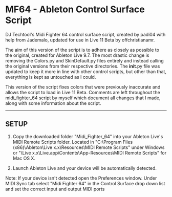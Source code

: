 # MF64 - Ableton Control Surface Script
DJ Techtool's Midi Fighter 64 control surface script, created by padi04 with help from Jademalo, updated for use in Live 11 Beta by offchristianamr.

The aim of this version of the script is to adhere as closely as possible to the original, created for Ableton Live 9.7.
The most drastic change is removing the Colors.py and SkinDefault.py files entirely and instead calling the original versions from their respective directories.
The __init__.py file was updated to keep it more in line with other control scripts, but other than that, everything is kept as untouched as I could.

This version of the script fixes colors that were previously inaccurate and allows the script to load in Live 11 Beta.
Comments are left throughout the midi_fighter_64 script by myself which document all changes that I made, along with some information about the script.

-----
SETUP
-----

1. Copy the downloaded folder "Midi_Fighter_64" into your Ableton Live's MIDI Remote Scripts folder. 
Located in "C:\Program Files (x86)\Ableton\Live x.x\Resources\MIDI Remote Scripts\" under Windows or
"\Live x.x\Live.app\Contents\App-Resources\MIDI Remote Scripts\" for Mac OS X.

2. Launch Ableton Live and your device will be automatically detected.

Note: If your device isn't detected open the Preferences window. Under MIDI Sync tab select "Midi Fighter 64" in the Control Surface drop down list and set the correct input and output MIDI ports
